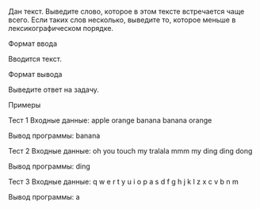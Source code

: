 Дан текст. Выведите слово, которое в этом тексте встречается чаще всего. Если таких слов несколько, выведите то, которое меньше в лексикографическом порядке.

Формат ввода

Вводится текст.

Формат вывода

Выведите ответ на задачу.

Примеры

Тест 1
Входные данные:
apple orange banana banana orange

Вывод программы:
banana



Тест 2
Входные данные:
oh you touch my tralala mmm my ding ding dong

Вывод программы:
ding



Тест 3
Входные данные:
q w e r t y u i o p
a s d f g h j k l
z x c v b n m

Вывод программы:
a
